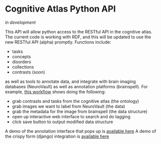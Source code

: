 # Cognitive Atlas Python API

*in development*

This API will allow python access to the RESTful API in the cognitive atlas. The current code is working with RDF, and this will be updated to use the new RESTful API (alpha) promptly. Functions include:

- tasks
- concepts
- disorders
- collections
- contrasts (soon)

as well as tools to annotate data, and integrate with brain imaging databases (NeuroVault) as well as annotation platforms (brainspell).  For example, [this workflow](examples/annotate_nv_images.py) shows doing the following:

- grab contrasts and tasks from the cognitive atlas (the ontology)
- grab images we want to label from NeuroVault (the data)
- grab the metadata for the image from brainspell (the data structure)
- open up interactive web interface to search and do tagging
- click save button to output modified data structure

A demo of the annotation interface that pops up is [available here](http://www.vbmis.com/bmi/project/cogatlas/annotate.html)
A demo of the crispy form (django) integration is [available here](http://vbmis.com/bmi/share/cogatlas/cogatlas.html)



